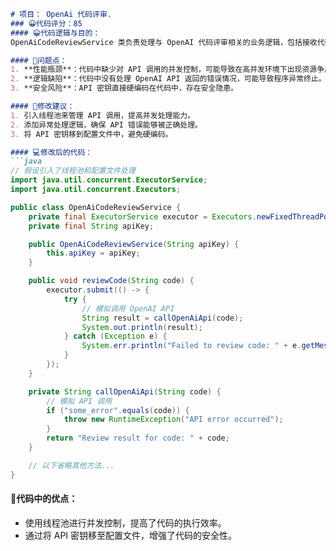 ```markdown
# 项目： OpenAi 代码评审.
### 😀代码评分：85
#### 😀代码逻辑与目的：
OpenAiCodeReviewService 类负责处理与 OpenAI 代码评审相关的业务逻辑，包括接收代码、调用 OpenAI API 进行代码分析，并返回分析结果。

#### 🤔问题点：
1. **性能瓶颈**：代码中缺少对 API 调用的并发控制，可能导致在高并发环境下出现资源争用问题。
2. **逻辑缺陷**：代码中没有处理 OpenAI API 返回的错误情况，可能导致程序异常终止。
3. **安全风险**：API 密钥直接硬编码在代码中，存在安全隐患。

#### 🎯修改建议：
1. 引入线程池来管理 API 调用，提高并发处理能力。
2. 添加异常处理逻辑，确保 API 错误能够被正确处理。
3. 将 API 密钥移到配置文件中，避免硬编码。

#### 💻修改后的代码：
```java
// 假设引入了线程池和配置文件处理
import java.util.concurrent.ExecutorService;
import java.util.concurrent.Executors;

public class OpenAiCodeReviewService {
    private final ExecutorService executor = Executors.newFixedThreadPool(10);
    private final String apiKey;

    public OpenAiCodeReviewService(String apiKey) {
        this.apiKey = apiKey;
    }

    public void reviewCode(String code) {
        executor.submit(() -> {
            try {
                // 模拟调用 OpenAI API
                String result = callOpenAiApi(code);
                System.out.println(result);
            } catch (Exception e) {
                System.err.println("Failed to review code: " + e.getMessage());
            }
        });
    }

    private String callOpenAiApi(String code) {
        // 模拟 API 调用
        if ("some_error".equals(code)) {
            throw new RuntimeException("API error occurred");
        }
        return "Review result for code: " + code;
    }

    // 以下省略其他方法...
}
```

#### 🌟代码中的优点：
- 使用线程池进行并发控制，提高了代码的执行效率。
- 通过将 API 密钥移至配置文件，增强了代码的安全性。
```
